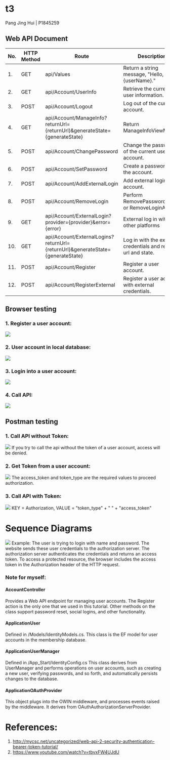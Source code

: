 # t3

Pang Jing Hui | P1845259

## Web API Document
| No. | HTTP Method  | Route | Description |
| ------------- | ------------- | ------------- | ------------- |
| 1. | GET | api/Values | Return a string message, "Hello, {userName}." |
| 2. | GET | api/Account/UserInfo | Retrieve the current user information. |
| 3. | POST | api/Account/Logout	| Log out of the current account. |
| 4. | GET | api/Account/ManageInfo?returnUrl={returnUrl}&generateState={generateState} | Return ManageInfoViewModal |
| 5. | POST | api/Account/ChangePassword | Change the password of the current user account. |
| 6. | POST | api/Account/SetPassword | Create a password for the account. |
| 7. | POST | api/Account/AddExternalLogin | Add external login account. |
| 8. | POST | api/Account/RemoveLogin | Perform RemovePasswordAsync or RemoveLoginAsync |
| 9. | GET | api/Account/ExternalLogin?provider={provider}&error={error} | External log in with other platforms |
| 10. | GET | api/Account/ExternalLogins?returnUrl={returnUrl}&generateState={generateState} | Log in with the external credentials and return url and state. |
| 11. | POST | api/Account/Register | Register a user account. |
| 12. | POST | api/Account/RegisterExternal | Register a user account with external credentials. |

## Browser testing
### 1. Register a user account:
![](images/reg.png)

### 2. User account in local database:
![](images/db.png)

### 3. Login into a user account:
![](images/log.png)

### 4. Call API:
![](images/call.png)



## Postman testing
### 1. Call API without Token:
![](images/p1.png)
If you try to call the api without the token of a user account, access will be denied.

### 2. Get Token from a user account:
![](images/p2.png)
The access_token and token_type are the required values to proceed authorization.

### 3. Call API with Token:
![](images/p2.png)
KEY = Authorization, VALUE = "token_type" + " " + "access_token"

# Sequence Diagrams
![](images/sd.jpeg)
Example: The user is trying to login with name and password. The website sends these user credentials to the authorization server. The authorization server authenticates the credentials and returns an access token. To access a protected resource, the browser includes the access token in the Authorization header of the HTTP request. 


### Note for myself:
#### AccountController
Provides a Web API endpoint for managing user accounts. The Register action is the only one that we used in this tutorial. Other methods on the class support password reset, social logins, and other functionality.
#### ApplicationUser
Defined in /Models/IdentityModels.cs. This class is the EF model for user accounts in the membership database.
#### ApplicationUserManager
Defined in /App_Start/IdentityConfig.cs This class derives from UserManager and performs operations on user accounts, such as creating a new user, verifying passwords, and so forth, and automatically persists changes to the database.
#### ApplicationOAuthProvider
This object plugs into the OWIN middleware, and processes events raised by the middleware. It derives from OAuthAuthorizationServerProvider.

# References:
1. http://mycsc.net/uncategorized/web-api-2-security-authentication-bearer-token-tutorial/
2. https://www.youtube.com/watch?v=tbvxFW4UJdU
